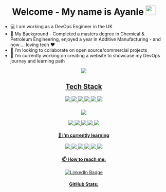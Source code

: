 
<div align="center">
<h1>
  Welcome - My name is Ayanle
  <img src="https://media.giphy.com/media/hvRJCLFzcasrR4ia7z/giphy.gif" width="30px"/>
</h1>
  </div>

- 💻 I am working as a DevOps Engineer in the UK
- 🧐 My Background - Completed a masters degree in Chemical & Petroleum Engineering, enjoyed a year in Additive Manufacturing - and now ... loving tech ❤️
- 👯 I’m looking to collaborate on open source/commercial projects
- 🔭 I’m currently working on creating a website to showcase my DevOps journey and learning path 
<div align="center">
<div id="badges">
<a href="https://github.com/ASalad42?tab=repositories">
<img src="https://img.shields.io/badge/Portfolio-%23000000.svg?style=&logo=firefox&logoColor=#FF7139 "/>
  </div>

<div align="center">
    <h2>
Tech Stack
           </h2>
      <img src="https://img.shields.io/badge/Python-3776AB?style=&logo=python&logoColor=white "/>
      <img src="https://img.shields.io/badge/GIT-E44C30?style=&logo=git&logoColor=white "/>
      <img src="https://img.shields.io/badge/Markdown-000000?style=&logo=markdown&logoColor=white "/>
      <img src="https://img.shields.io/badge/Ruby-CC342D?style=&logo=ruby&logoColor=white"/>
      <img src="https://img.shields.io/badge/vagrant-%231563FF.svg?style=vagrant&logoColor=white "/>
      <img src="https://img.shields.io/badge/Oracle-F80000?style=&logo=oracle&logoColor=black "/> 
  </div>
  
  <div align="center">
    <h3>
<img src="https://img.shields.io/badge/Microsoft_Office-D83B01?style=&logo=microsoft-office&logoColor=white "/> 
      </h3>
  <img src="https://img.shields.io/badge/Microsoft_Excel-217346?style=&logo=microsoft-excel&logoColor=white"/> <img src="https://img.shields.io/badge/Trello-0052CC?style=for-the-badge&logo=trello&logoColor=white "/> <img src="https://img.shields.io/badge/Microsoft_Word-2B579A?style=for-the-badge&logo=microsoft-word&logoColor=white "/> <img src="https://img.shields.io/badge/Microsoft_PowerPoint-B7472A?style=for-the-badge&logo=microsoft-powerpoint&logoColor=white "/> <img src="https://img.shields.io/badge/Microsoft_Visio-3955A3?style=for-the-badge&logo=microsoft-visio&logoColor=white "/> 
  </div>
  
<div align="center">
    <h4>
  🌱 I’m currently learning 
         </h4>

<div align="center">
<img src="https://img.shields.io/badge/Jenkins-D24939?style=for-the-badge&logo=Jenkins&logoColor=white "/>
<img src="https://img.shields.io/badge/kubernetes-%23326ce5.svg?style=for-the-badge&logo=kubernetes&logoColor=white  "/>
<img src="https://img.shields.io/badge/ansible-%231A1918.svg?style=for-the-badge&logo=ansible&logoColor=white "/>
<img src="https://img.shields.io/badge/docker-%230db7ed.svg?style=for-the-badge&logo=docker&logoColor=white "/>
<img src="https://img.shields.io/badge/terraform-%235835CC.svg?style=for-the-badge&logo=terraform&logoColor=white"/>
<img src="https://img.shields.io/badge/Amazon_AWS-232F3E?style=for-the-badge&logo=amazon-aws&logoColor=white"/>
    </div>
 




<div align="center">
    <h4>
  📫 How to reach me: 
         </h4>
<div id="badges">
<a href="https://www.linkedin.com/in/ayanle-salad-1248191b6/">
<img src="https://img.shields.io/badge/LinkedIn-blue?logo=linkedin&logoColor=white" alt="LinkedIn Badge"/>
</div>


<div align="center">
  <h4>
 GitHub Stats:
        </h4>
<img src="https://komarev.com/ghpvc/?username=ASalad42&color=brightgreen" alt=""/>

  </div>
